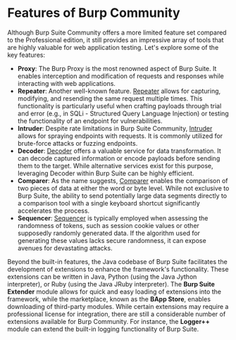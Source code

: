 # Features of Burp Community

Although <span style="color: inherit;">Burp Suite</span> Community offers a more limited feature set compared to the Professional edition, it still provides an impressive array of tools that are highly valuable for web application testing. Let's explore some of the key features:

- **<span style="color: inherit;">Proxy</span>**: The Burp <span style="color: inherit;">Proxy</span> is the most renowned aspect of <span style="color: inherit;">Burp Suite</span>. It enables interception and modification of requests and responses while interacting with web applications.
- **Repeater**: Another well-known feature. [Repeater](https://tryhackme.com/room/burpsuiterepeater) allows for capturing, modifying, and resending the same request multiple times. This functionality is particularly useful when crafting payloads through trial and error (e.g., in <span style="color: inherit;">SQLi</span> - Structured Query Language Injection) or testing the functionality of an endpoint for vulnerabilities.
- **Intruder**: Despite rate limitations in <span style="color: inherit;">Burp Suite</span> Community, [Intruder](https://tryhackme.com/room/burpsuiteintruder) allows for spraying endpoints with requests. It is commonly utilized for brute-force attacks or fuzzing endpoints.
- **Decoder**: [Decoder](https://tryhackme.com/room/burpsuiteom) offers a valuable service for data transformation. It can decode captured information or encode payloads before sending them to the target. While alternative services exist for this purpose, leveraging Decoder within <span style="color: inherit;">Burp Suite</span> can be highly efficient.
- **Comparer**: As the name suggests, [Comparer](https://tryhackme.com/room/burpsuiteom) enables the comparison of two pieces of data at either the word or byte level. While not exclusive to <span style="color: inherit;">Burp Suite</span>, the ability to send potentially large data segments directly to a comparison tool with a single keyboard shortcut significantly accelerates the process.
- **Sequencer**: [Sequencer](https://tryhackme.com/room/burpsuiteom) is typically employed when assessing the randomness of tokens, such as session cookie values or other supposedly randomly generated data. If the algorithm used for generating these values lacks secure randomness, it can expose avenues for devastating attacks.

Beyond the built-in features, the Java codebase of <span style="color: inherit;">Burp Suite</span> facilitates the development of extensions to enhance the framework's functionality. These extensions can be written in Java, Python (using the Java Jython interpreter), or Ruby (using the Java JRuby interpreter). The **<span style="color: inherit;">Burp Suite</span> Extender** module allows for quick and easy loading of extensions into the framework, while the marketplace, known as the **BApp Store**, enables downloading of third-party modules. While certain extensions may require a professional license for integration, there are still a considerable number of extensions available for Burp Community. For instance, the **Logger++** module can extend the built-in logging functionality of <span style="color: inherit;">Burp Suite</span>.